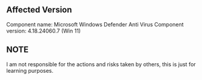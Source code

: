 ## Affected Version

<a>Component name: Microsoft Windows Defender Anti Virus</a>
<a>Component version: 4.18.24060.7 (Win 11)</a>
<br>
<h2>NOTE</h2>
<a>I am not responsible for the actions and risks taken by others, this is just for learning purposes.</a>
